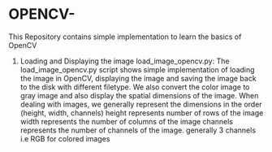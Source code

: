 # OPENCV-
This Repository contains simple implementation to learn the basics of OpenCV 

1. Loading and Displaying the image
   load_image_opencv.py:
    The load_image_opencv.py script shows simple implementation of loading the image in OpenCV,
    displaying the image and saving the image back to the disk with different filetype.
    We also convert the color image to gray image and also display the spatial dimensions of the image.
    When dealing with images, we generally represent the dimensions in the order 
   (height,  width, channels)
    height represents number of rows of the image
    width represents the number of columns of the image
    channels represents the number of channels of the image. generally 3 channels i.e RGB for colored images 

